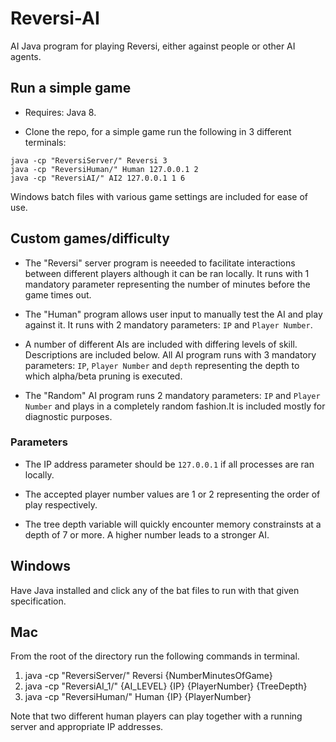 # Reversi-AI
AI Java program for playing Reversi, either against people or other AI agents. 




## Run a simple game

- Requires: Java 8.

- Clone the repo, for a simple game run the following in 3 different terminals:

```
java -cp "ReversiServer/" Reversi 3 
java -cp "ReversiHuman/" Human 127.0.0.1 2
java -cp "ReversiAI/" AI2 127.0.0.1 1 6
```

Windows batch files with various game settings are included for ease of use.

## Custom games/difficulty

- The "Reversi" server program is neeeded to facilitate interactions between different players although it can be ran locally. It runs with 1 mandatory parameter representing the number of minutes before the game times out.

- The "Human" program allows user input to manually test the AI and play against it. It runs with 2 mandatory parameters: `IP` and `Player Number`. 

- A number of different AIs are included with differing levels of skill. Descriptions are included below. All AI program runs with 3 mandatory parameters: `IP`, `Player Number` and `depth` representing the depth to which alpha/beta pruning is executed.

- The "Random" AI program runs 2 mandatory parameters: `IP` and `Player Number` and plays in a completely random fashion.It is included mostly for diagnostic purposes.

### Parameters

- The IP address parameter should be `127.0.0.1` if all processes are ran locally.

- The accepted player number values are 1 or 2 representing the order of play respectively.

- The tree depth variable will quickly encounter memory constrainsts at a depth of 7 or more. A higher number leads to a stronger AI.


## Windows

Have Java installed and click any of the bat files to run with that given specification.

## Mac
From the root of the directory run the following commands in terminal.
1) java -cp "ReversiServer/" Reversi {NumberMinutesOfGame}
2) java -cp "ReversiAI_1/" {AI_LEVEL} {IP} {PlayerNumber} {TreeDepth}
3) java -cp "ReversiHuman/" Human {IP} {PlayerNumber}

Note that two different human players can play together with a running server and appropriate IP addresses.